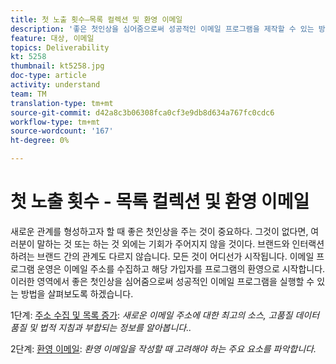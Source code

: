 ```yaml
---
title: 첫 노출 횟수—목록 컬렉션 및 환영 이메일
description: '좋은 첫인상을 심어줌으로써 성공적인 이메일 프로그램을 제작할 수 있는 방법을 살펴보십시오. '
feature: 대상, 이메일
topics: Deliverability
kt: 5258
thumbnail: kt5258.jpg
doc-type: article
activity: understand
team: TM
translation-type: tm+mt
source-git-commit: d42a8c3b06308fca0cf3e9db8d634a767fc0cdc6
workflow-type: tm+mt
source-wordcount: '167'
ht-degree: 0%

---
```



# 첫 노출 횟수 - 목록 컬렉션 및 환영 이메일

새로운 관계를 형성하고자 할 때 좋은 첫인상을 주는 것이 중요하다. 그것이 없다면, 여러분이 말하는 것 또는 하는 것 외에는 기회가 주어지지 않을 것이다. 브랜드와 인터랙션하려는 브랜드 간의 관계도 다르지 않습니다. 모든 것이 어디선가 시작됩니다. 이메일 프로그램 운영은 이메일 주소를 수집하고 해당 가입자를 프로그램의 환영으로 시작합니다. 이러한 영역에서 좋은 첫인상을 심어줌으로써 성공적인 이메일 프로그램을 실행할 수 있는 방법을 살펴보도록 하겠습니다.

1단계: [주소 수집 및 목록 증가](/help/first-impressions/address-collection-and-list-growth.md):
*새로운 이메일 주소에 대한 최고의 소스, 고품질 데이터 품질 및 법적 지침과 부합되는 정보를 알아봅니다..*

2단계: [환영 이메일](/help/first-impressions/welcome-emails.md):
*환영 이메일을 작성할 때 고려해야 하는 주요 요소를 파악합니다.*
